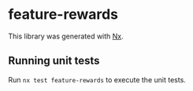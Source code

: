 # feature-rewards

This library was generated with [Nx](https://nx.dev).

## Running unit tests

Run `nx test feature-rewards` to execute the unit tests.
